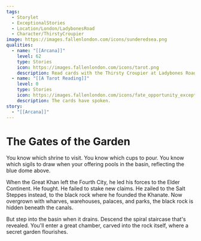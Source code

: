```yaml
---
tags:
  - Storylet
  - ExceptionalStories
  - Location/London/LadybonesRoad
  - Character/ThirstyCroupier
image: https://images.fallenlondon.com/icons/sunderedsea.png
qualities:
  - name: "[[Arcana]]"
    level: 62
    type: Stories
    icon: https://images.fallenlondon.com/icons/tarot.png
    description: Read cards with the Thirsty Croupier at Ladybones Road
  - name: "[[A Tarot Reading]]"
    level: 0
    type: Stories
    icon: https://images.fallenlondon.com/icons/fate_opportunity_exceptionalsmall.png
    description: The cards have spoken.
story:
  - "[[Arcana]]"
---
```



# The Gates of the Garden

You know which shrine to visit. You know which cups to pour. You know which sigils to draw when your offering pools in the basin, reflecting the blue dome above.

When the Great Khan left the Fourth City, he led his forces to the Elder Continent. He fought. He failed to stake new claims. He zailed to the Salt Steppes instead, to the black rock where he founded the Khanate. Now overgrown with wharves, warehouses, palaces, and parks, the black rock is hidden beneath the canals.

But step into the basin when it drains. Descend the spiral staircase that's revealed. You'll enter a great chamber, carved into the rock itself, where a secret garden flourishes.